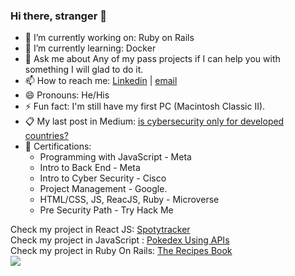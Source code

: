 ### Hi there, stranger 👋

- 🔭 I’m currently working on: Ruby on Rails
- 🌱 I’m currently learning: Docker
- 💬 Ask me about Any of my pass projects if I can help you with something I will glad to do it.
- 📫 How to reach me: [Linkedin](https://www.linkedin.com/in/dgonzalesi/) | [email](mailto:assay-chill.0l@icloud.com?subject=[GitHub])
- 😄 Pronouns: He/His
- ⚡ Fun fact: I'm still have my first PC (Macintosh Classic II).
- 📋 My last post in Medium: [is cybersecurity only for developed countries?](https://medium.com/@dgonzalesi285/is-cybersecurity-only-for-developed-countries-c567cd93a0ce)
- 🥇 Certifications:
    - Programming with JavaScript - Meta 
    - Intro to Back End - Meta 
    - Intro to Cyber Security - Cisco
    - Project Management - Google.
    - HTML/CSS, JS, ReacJS, Ruby - Microverse
    - Pre Security Path - Try Hack Me

Check my project in React JS: [Spotytracker](https://fabulous-moonbeam-c5411a.netlify.app/)
<br>
Check my project in JavaScript : [Pokedex Using APIs](https://github.com/ErikStoupignan/Capstone-m2-APIs-baseapp-pokemon)
<br>
Check my project in Ruby On Rails: [The Recipes Book](https://the-recipes-book-2022.onrender.com/users/sign_in)
<br>
<img src="https://www.codewars.com/users/dgonzalesi/badges/small"></img>
